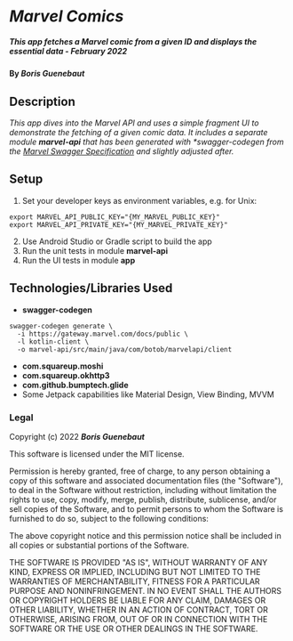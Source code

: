 # _Marvel Comics_

##### _This app fetches a Marvel comic from a given ID and displays the essential data - February 2022_

#### By _**Boris Guenebaut**_

## Description

_This app dives into the Marvel API and uses a simple fragment UI to demonstrate the fetching of a given comic data.
It includes a separate module **marvel-api** that has been generated with **swagger-codegen* from the [Marvel Swagger Specification](https://gateway.marvel.com/docs/public) and slightly adjusted after._

## Setup

1. Set your developer keys as environment variables, e.g. for Unix:
```
export MARVEL_API_PUBLIC_KEY="{MY_MARVEL_PUBLIC_KEY}"
export MARVEL_API_PRIVATE_KEY="{MY_MARVEL_PRIVATE_KEY}"
```
2. Use Android Studio or Gradle script to build the app
3. Run the unit tests in module **marvel-api**
4. Run the UI tests in module **app**

## Technologies/Libraries Used

* **swagger-codegen**
```
swagger-codegen generate \
  -i https://gateway.marvel.com/docs/public \
  -l kotlin-client \
  -o marvel-api/src/main/java/com/botob/marvelapi/client
```
* **com.squareup.moshi**
* **com.squareup.okhttp3**
* **com.github.bumptech.glide**
* Some Jetpack capabilities like Material Design, View Binding, MVVM

### Legal

Copyright (c) 2022 **_Boris Guenebaut_**

This software is licensed under the MIT license.

Permission is hereby granted, free of charge, to any person obtaining a copy
of this software and associated documentation files (the "Software"), to deal
in the Software without restriction, including without limitation the rights
to use, copy, modify, merge, publish, distribute, sublicense, and/or sell
copies of the Software, and to permit persons to whom the Software is
furnished to do so, subject to the following conditions:

The above copyright notice and this permission notice shall be included in
all copies or substantial portions of the Software.

THE SOFTWARE IS PROVIDED "AS IS", WITHOUT WARRANTY OF ANY KIND, EXPRESS OR
IMPLIED, INCLUDING BUT NOT LIMITED TO THE WARRANTIES OF MERCHANTABILITY,
FITNESS FOR A PARTICULAR PURPOSE AND NONINFRINGEMENT. IN NO EVENT SHALL THE
AUTHORS OR COPYRIGHT HOLDERS BE LIABLE FOR ANY CLAIM, DAMAGES OR OTHER
LIABILITY, WHETHER IN AN ACTION OF CONTRACT, TORT OR OTHERWISE, ARISING FROM,
OUT OF OR IN CONNECTION WITH THE SOFTWARE OR THE USE OR OTHER DEALINGS IN
THE SOFTWARE.